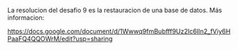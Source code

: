 La resolucion del desafio 9 es la restauracion de una base de datos.
Más informacion:

https://docs.google.com/document/d/1Wwwq9fmBubfff9Uz2lc6Iln2_fViy6HPaaFQ4QQOWrM/edit?usp=sharing